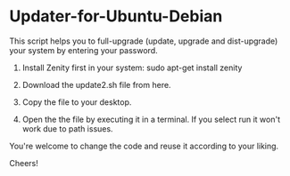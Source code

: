 # Updater-for-Ubuntu-Debian
This script helps you to full-upgrade (update, upgrade and dist-upgrade) your system by entering your password.

1) Install Zenity first in your system:
  sudo apt-get install zenity
  
2) Download the update2.sh file from here.
 
3) Copy the file to your desktop.

4) Open the the file by executing it in a terminal. If you select run it won't work due to path issues.


You're welcome to change the code and reuse it according to your liking.

Cheers!
